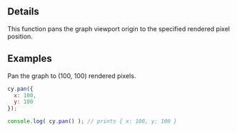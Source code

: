 ## Details

This function pans the graph viewport origin to the specified rendered pixel position.

## Examples

Pan the graph to (100, 100) rendered pixels.
```js
cy.pan({
  x: 100,
  y: 100 
});

console.log( cy.pan() ); // prints { x: 100, y: 100 }
```